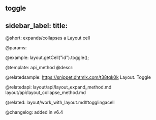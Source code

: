 toggle
---
sidebar_label: 
title: 
---          

@short: expands/collapses a Layout cell


@params:




@example:
layout.getCell("id").toggle();


@template: api_method
@descr:

@relatedsample: https://snippet.dhtmlx.com/t38tqk0k	Layout. Toggle

@relatedapi:
layout/api/layout_expand_method.md
layout/api/layout_collapse_method.md


@related: layout/work_with_layout.md#togglingacell

@changelog: added in v6.4


